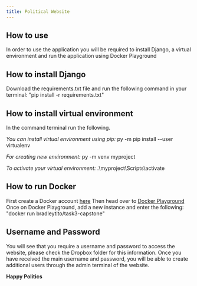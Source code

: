 ```yaml
---
title: Political Website
---
```


## How to use
In order to use the application you will be required to install Django, a virtual environment and run the application using Docker Playground

## How to install Django
Download the requirements.txt file and run the following command in your terminal:
	"pip install -r requirements.txt"

## How to install virtual environment
In the command terminal run the following.

*You can install virtual environment using pip:*
py -m pip install --user virtualenv
 
*For creating new environment:*
py -m venv myproject
 
*To activate your virtual environment:*
.\myproject\Scripts\activate

## How to run Docker
First create a Docker account [here](https://hub.docker.com/)
Then head over to [Docker Playground](https://labs.play-with-docker.com/)
Once on Docker Playground, add a new instance and enter the following:
	"docker run bradleytito/task3-capstone"

## Username and Password
You will see that you require a username and password to access the website, please check the Dropbox folder for this information.
Once you have received the main username and password, you will be able to create additional users through the admin terminal of the website.

**Happy Politics**
